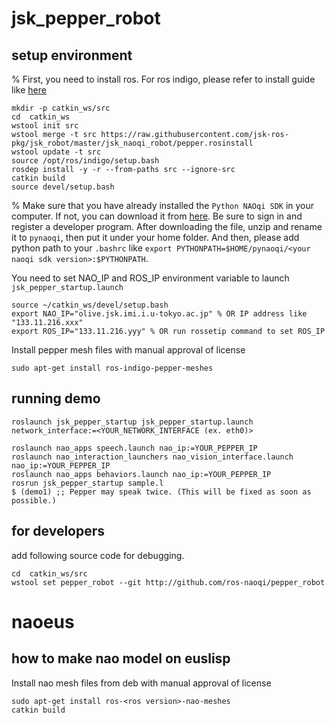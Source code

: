 jsk_pepper_robot
================

setup environment
-----------------
% First, you need to install ros. For ros indigo, please refer to install guide like [here](http://wiki.ros.org/indigo/Installation/Ubuntu)

```
mkdir -p catkin_ws/src
cd  catkin_ws
wstool init src
wstool merge -t src https://raw.githubusercontent.com/jsk-ros-pkg/jsk_robot/master/jsk_naoqi_robot/pepper.rosinstall
wstool update -t src
source /opt/ros/indigo/setup.bash
rosdep install -y -r --from-paths src --ignore-src
catkin build
source devel/setup.bash
```
% Make sure that you have already installed the ``Python NAOqi SDK`` in your computer. If not, you can download it from [here](https://community.aldebaran.com/en/resources/software). Be sure to sign in and register a developer program. After downloading the file, unzip and rename it to ``pynaoqi``, then put it under your home folder. And then, please add python path to your ``.bashrc`` like ``export PYTHONPATH=$HOME/pynaoqi/<your naoqi sdk version>:$PYTHONPATH``. 
 
You need to set NAO_IP and ROS_IP environment variable to launch `jsk_pepper_startup.launch`
```
source ~/catkin_ws/devel/setup.bash
export NAO_IP="olive.jsk.imi.i.u-tokyo.ac.jp" % OR IP address like "133.11.216.xxx"
export ROS_IP="133.11.216.yyy" % OR run rossetip command to set ROS_IP
```

Install pepper mesh files with manual approval of license
```
sudo apt-get install ros-indigo-pepper-meshes
```

running demo
------------
```
roslaunch jsk_pepper_startup jsk_pepper_startup.launch network_interface:=<YOUR_NETWORK_INTERFACE (ex. eth0)>
```
```
roslaunch nao_apps speech.launch nao_ip:=YOUR_PEPPER_IP
roslaunch nao_interaction_launchers nao_vision_interface.launch nao_ip:=YOUR_PEPPER_IP
roslaunch nao_apps behaviors.launch nao_ip:=YOUR_PEPPER_IP
rosrun jsk_pepper_startup sample.l
$ (demo1) ;; Pepper may speak twice. (This will be fixed as soon as possible.)
```

for developers
--------------
add following source code for debugging.
```
cd  catkin_ws/src
wstool set pepper_robot --git http://github.com/ros-naoqi/pepper_robot
```

naoeus
======

how to make nao model on euslisp
--------------------------------

Install nao mesh files from deb with manual approval of license
```
sudo apt-get install ros-<ros version>-nao-meshes 
catkin build
```